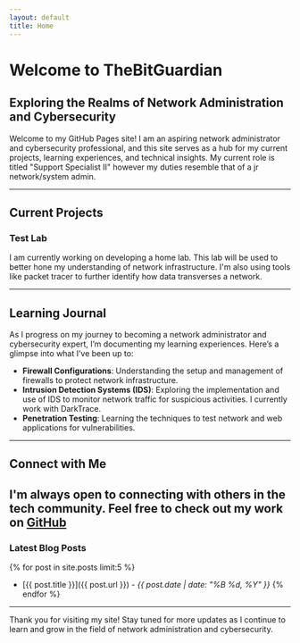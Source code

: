 ```yaml
---
layout: default
title: Home
---
```


# Welcome to TheBitGuardian

## Exploring the Realms of Network Administration and Cybersecurity

Welcome to my GitHub Pages site! I am an aspiring network administrator and cybersecurity professional, and this site serves as a hub for my current projects, learning experiences, and technical insights. My current role is titled "Support Specialist II" however my duties resemble that of a jr network/system admin.

---

## Current Projects

### **Test Lab**
I am currently working on developing a home lab. This lab will be used to better hone my understanding of network infrastructure. I'm also using tools like packet tracer to further identify how data transverses a network. 

---

## Learning Journal

As I progress on my journey to becoming a network administrator and cybersecurity expert, I’m documenting my learning experiences. Here’s a glimpse into what I’ve been up to:

- **Firewall Configurations**: Understanding the setup and management of firewalls to protect network infrastructure.
- **Intrusion Detection Systems (IDS)**: Exploring the implementation and use of IDS to monitor network traffic for suspicious activities. I currently work with DarkTrace. 
- **Penetration Testing**: Learning the techniques to test network and web applications for vulnerabilities.
---

## Connect with Me

I'm always open to connecting with others in the tech community. Feel free to check out my work on [GitHub](https://github.com/TheBitGuardian)
---

### Latest Blog Posts

{% for post in site.posts limit:5 %}
- [{{ post.title }}]({{ post.url }}) - *{{ post.date | date: "%B %d, %Y" }}*
{% endfor %}

---

Thank you for visiting my site! Stay tuned for more updates as I continue to learn and grow in the field of network administration and cybersecurity.
